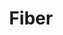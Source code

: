 ---
git: https://github.com/gofiber/fiber
logohandle: fiberwiki
sort: fiber
title: Fiber
website: https://fiber.wiki/
---